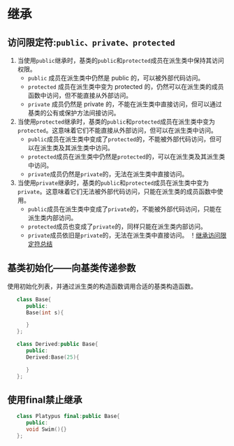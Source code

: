 # 继承
## 访问限定符:`public、private、protected`
1. 当使用`public`继承时，基类的`public`和`protected`成员在派生类中保持其访问权限。
   * `public` 成员在派生类中仍然是 public 的，可以被外部代码访问。
   * `protected` 成员在派生类中变为 protected 的，仍然可以在派生类的成员函数中访问，但不能直接从外部访问。
   * `private` 成员仍然是 private 的，不能在派生类中直接访问，但可以通过基类的公有或保护方法间接访问。
2. 当使用`protected`继承时，基类的`public`和`protected`成员在派生类中变为`protected`。这意味着它们不能直接从外部访问，但可以在派生类中访问。
   * `public`成员在派生类中变成了`protected`的，不能被外部代码访问，但可以在派生类及其派生类中访问。
   * `protected`成员在派生类中仍然是`protected`的，可以在派生类及其派生类中访问。
   * `private`成员仍然是`private`的，无法在派生类中直接访问。
3. 当使用`private`继承时，基类的`public`和`protected`成员在派生类中变为`private`。这意味着它们无法被外部代码访问，只能在派生类的成员函数中使用。
   * `public`成员在派生类中变成了`private`的，不能被外部代码访问，只能在派生类内部访问。
   * `protected`成员也变成了`private`的，同样只能在派生类内部访问。
   * `private`成员依旧是`private`的，无法在派生类中直接访问。
！[继承访问限定符总结](/继承/继承访问限定符总结.jpg)
## 基类初始化——向基类传递参数
使用初始化列表，并通过派生类的构造函数调用合适的基类构造函数。
```cpp
   class Base{
      public:
      Base(int s){

      }
   };

   class Derived:public Base{
      public:
      Derived:Base(25){

      }
   };
```
## 使用final禁止继承
```cpp
   class Platypus final:public Base{
      public:
      void Swim(){}
   };
```